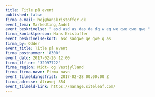 ```yaml
---
title: Title på event
published: false
firma_e-mail: hej@hanskristoffer.dk
event_tema: Markedting,Andet
event_beskrivelse: " asd asd as das da dq w eq we qwe qwe qwe "
firma_kontaktperson: Hans Kristoffer
event_beskrivelse-kort: asd sadqwe qe qwe q as
firma_by: Odder
event_title: Title på event
firma_postnummer: '8300'
event_dato: 2017-02-26 12:00
firma_tlf-nr: '32997722'
firma_region: Midt- og Vestjylland
firma_firma-navn: Firma navn
event_tilmeldingsfrist: 2017-02-28 00:00:00 Z
firma_adresse: Alrøvej 354
event_tilmeld-link: https://manage.siteleaf.com/
---
```


